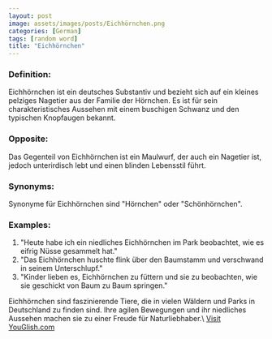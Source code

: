 ```yaml
---
layout: post
image: assets/images/posts/Eichhörnchen.png
categories: [German]
tags: [random word]
title: "Eichhörnchen"
---
```


### Definition:
Eichhörnchen ist ein deutsches Substantiv und bezieht sich auf ein kleines pelziges Nagetier aus der Familie der Hörnchen. Es ist für sein charakteristisches Aussehen mit einem buschigen Schwanz und den typischen Knopfaugen bekannt.

### Opposite:
Das Gegenteil von Eichhörnchen ist ein Maulwurf, der auch ein Nagetier ist, jedoch unterirdisch lebt und einen blinden Lebensstil führt.

### Synonyms:
Synonyme für Eichhörnchen sind "Hörnchen" oder "Schönhörnchen".

### Examples:
1. "Heute habe ich ein niedliches Eichhörnchen im Park beobachtet, wie es eifrig Nüsse gesammelt hat."
2. "Das Eichhörnchen huschte flink über den Baumstamm und verschwand in seinem Unterschlupf."
3. "Kinder lieben es, Eichhörnchen zu füttern und sie zu beobachten, wie sie geschickt von Baum zu Baum springen."

Eichhörnchen sind faszinierende Tiere, die in vielen Wäldern und Parks in Deutschland zu finden sind. Ihre agilen Bewegungen und ihr niedliches Aussehen machen sie zu einer Freude für Naturliebhaber.\ <a id="yg-widget-0" class="youglish-widget" data-query="Eichhörnchen" data-lang="german" data-components="8412" data-auto-start="0" data-bkg-color="theme_light" data-title="How%20to%20pronounce%20Eichhörnchen%20in%20German"  rel="nofollow" href="https://youglish.com">Visit YouGlish.com</a><script async src="https://youglish.com/public/emb/widget.js" charset="utf-8"></script>